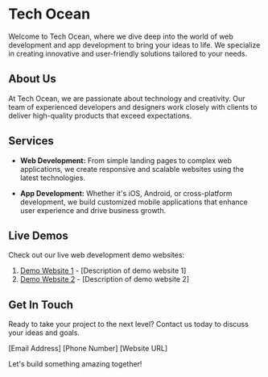 # Tech Ocean

Welcome to Tech Ocean, where we dive deep into the world of web development and app development to bring your ideas to life. We specialize in creating innovative and user-friendly solutions tailored to your needs.

## About Us

At Tech Ocean, we are passionate about technology and creativity. Our team of experienced developers and designers work closely with clients to deliver high-quality products that exceed expectations.

## Services

- **Web Development:** From simple landing pages to complex web applications, we create responsive and scalable websites using the latest technologies.

- **App Development:** Whether it's iOS, Android, or cross-platform development, we build customized mobile applications that enhance user experience and drive business growth.

## Live Demos

Check out our live web development demo websites:

1. [Demo Website 1](#) - [Description of demo website 1]
2. [Demo Website 2](#) - [Description of demo website 2]

## Get In Touch

Ready to take your project to the next level? Contact us today to discuss your ideas and goals.

[Email Address]
[Phone Number]
[Website URL]

Let's build something amazing together!
